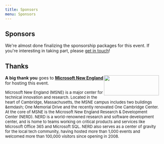 ```yaml
---
title: Sponsors
menu: Sponsors
---
```


## Sponsors

We're almost done finalizing the sponsorship packages for this event. If you're interesting in taking part, please [get in touch](mailto:2015-boston-sponsorship@dynamicinfradays.org)!

## Thanks

<img src="http://microsoftnewengland.com/eventmanager/img/MSFT_logo_rgb_C-Gray_D.png" width="180" height="66" style="margin-left:auto;margin-right:auto;float:right">

<span style="text-align: left;">**A big thank you** goes to **[Microsoft New England](http://microsoftnewengland.com/about)** for hosting this event.</span>

<span style="text-align: left; font-size: small;">Microsoft New England (MSNE) is a major center for technical innovation and research. Located in the heart of Cambridge, Massachusetts, the MSNE campus includes two buildings &emdash; One Memorial Drive and the recently renovated One Cambridge Center. At the core of MSNE is the Microsoft New England Research & Development Center (NERD). NERD is a world-renowned research and software development center, and is home to teams working on critical products and services like Microsoft Office 365 and Microsoft SQL. NERD also serves as a center of gravity for the local tech community, having hosted more than 1,000 events and welcomed more than 100,000 visitors since opening in 2008.</span>